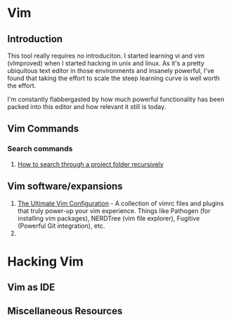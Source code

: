 # Vim

## Introduction

This tool really requires no introduciton. I started learning vi and vim (vImproved) when I started hacking in unix and linux. As it's a pretty ubiquitous text editor in those environments and insanely powerful, I've found that taking the effort to scale the steep learning curve is well worth the effort.

I'm constantly flabbergasted by how much powerful functionality has been packed into this editor and how relevant it still is today.

## Vim Commands

### Search commands

1. [How to search through a project folder recursively](https://stackoverflow.com/questions/7950558/how-can-i-search-a-word-in-whole-project-folder-recursively#7950649)

## Vim software/expansions

1. [The Ultimate Vim Configuration](https://github.com/amix/vimrc) - A collection of vimrc files and plugins that truly power-up your vim experience. Things like Pathogen (for installing vim packages), NERDTree (vim file explorer), Fugitive (Powerful Git integration), etc.
1. 

# Hacking Vim

## Vim as IDE

## Miscellaneous Resources


